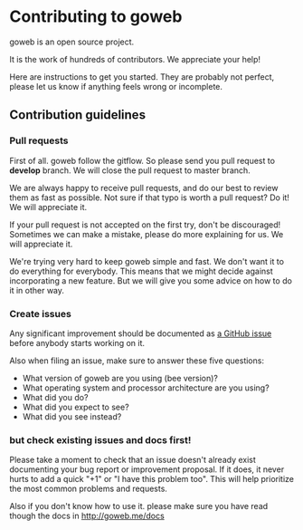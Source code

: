 # Contributing to goweb

goweb is an open source project.

It is the work of hundreds of contributors. We appreciate your help!

Here are instructions to get you started. They are probably not perfect, 
please let us know if anything feels wrong or incomplete.

## Contribution guidelines

### Pull requests

First of all. goweb follow the gitflow. So please send you pull request
to **develop** branch. We will close the pull request to master branch.

We are always happy to receive pull requests, and do our best to
review them as fast as possible. Not sure if that typo is worth a pull
request? Do it! We will appreciate it.

If your pull request is not accepted on the first try, don't be
discouraged! Sometimes we can make a mistake, please do more explaining 
for us. We will appreciate it.

We're trying very hard to keep goweb simple and fast. We don't want it
to do everything for everybody. This means that we might decide against
incorporating a new feature. But we will give you some advice on how to 
do it in other way.

### Create issues

Any significant improvement should be documented as [a GitHub
issue](https://github.com/cooleo/goweb/issues) before anybody
starts working on it. 

Also when filing an issue, make sure to answer these five questions:

- What version of goweb are you using (bee version)?
- What operating system and processor architecture are you using?
- What did you do?
- What did you expect to see?
- What did you see instead?

### but check existing issues and docs first!

Please take a moment to check that an issue doesn't already exist
documenting your bug report or improvement proposal. If it does, it
never hurts to add a quick "+1" or "I have this problem too". This will
help prioritize the most common problems and requests.

Also if you don't know how to use it. please make sure you have read though
the docs in http://goweb.me/docs